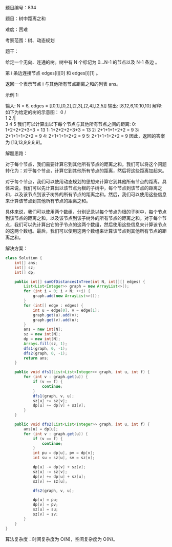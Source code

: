 题目编号：834

题目：树中距离之和

难度：困难

考察范围：树、动态规划

题干：

给定一个无向、连通的树。树中有 N 个标记为 0...N-1 的节点以及 N-1 条边 。

第 i 条边连接节点 edges[i][0] 和 edges[i][1] 。

返回一个表示节点 i 与其他所有节点距离之和的列表 ans。

示例 1:

输入: N = 6, edges = [[0,1],[0,2],[2,3],[2,4],[2,5]]
输出: [8,12,6,10,10,10]
解释:
如下为给定的树的示意图：
  0
 / \
1   2
   /|\
  3 4 5
我们可以计算出以下每个节点与其他所有节点之间的距离:
0: 1+2+2+2+3+3 = 13
1: 1+2+2+2+3+3 = 13
2: 2+1+1+1+2+2 = 9
3: 2+1+1+1+2+2 = 9
4: 2+1+1+1+2+2 = 9
5: 2+1+1+1+2+2 = 9
因此，返回的答案为 [13,13,9,9,9,9]。

解题思路：

对于每个节点，我们需要计算它到其他所有节点的距离之和。我们可以将这个问题转化为：对于每个节点，计算它到其他所有节点的距离，然后将这些距离加起来。

对于每个节点，我们可以使用动态规划的思想来计算它到其他所有节点的距离。具体来说，我们可以先计算出以该节点为根的子树中，每个节点到该节点的距离之和，以及该节点到该子树外的所有节点的距离之和。然后，我们可以使用这些信息来计算该节点到其他所有节点的距离之和。

具体来说，我们可以使用两个数组，分别记录以每个节点为根的子树中，每个节点到该节点的距离之和，以及该节点到该子树外的所有节点的距离之和。对于每个节点，我们可以先计算出它的子节点的这两个数组，然后使用这些信息来计算该节点的这两个数组。最后，我们可以使用这两个数组来计算该节点到其他所有节点的距离之和。

解决方案：

```java
class Solution {
    int[] ans;
    int[] sz;
    int[] dp;

    public int[] sumOfDistancesInTree(int N, int[][] edges) {
        List<List<Integer>> graph = new ArrayList<>();
        for (int i = 0; i < N; ++i) {
            graph.add(new ArrayList<>());
        }
        for (int[] edge : edges) {
            int u = edge[0], v = edge[1];
            graph.get(u).add(v);
            graph.get(v).add(u);
        }
        ans = new int[N];
        sz = new int[N];
        dp = new int[N];
        Arrays.fill(sz, 1);
        dfs1(graph, 0, -1);
        dfs2(graph, 0, -1);
        return ans;
    }

    public void dfs1(List<List<Integer>> graph, int u, int f) {
        for (int v : graph.get(u)) {
            if (v == f) {
                continue;
            }
            dfs1(graph, v, u);
            sz[u] += sz[v];
            dp[u] += dp[v] + sz[v];
        }
    }

    public void dfs2(List<List<Integer>> graph, int u, int f) {
        ans[u] = dp[u];
        for (int v : graph.get(u)) {
            if (v == f) {
                continue;
            }
            int pu = dp[u], pv = dp[v];
            int su = sz[u], sv = sz[v];

            dp[u] -= dp[v] + sz[v];
            sz[u] -= sz[v];
            dp[v] += dp[u] + sz[u];
            sz[v] += sz[u];

            dfs2(graph, v, u);

            dp[u] = pu;
            dp[v] = pv;
            sz[u] = su;
            sz[v] = sv;
        }
    }
}
```

算法复杂度：时间复杂度为 O(N)，空间复杂度为 O(N)。